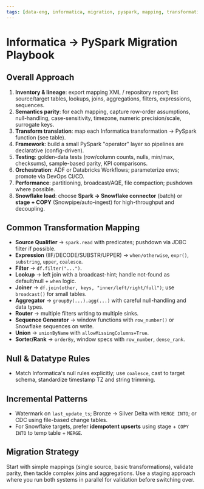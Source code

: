 ```yaml
---
tags: [data-eng, informatica, migration, pyspark, mapping, transformations, snowflake]
---
```


# Informatica → PySpark Migration Playbook

## Overall Approach
1) **Inventory & lineage**: export mapping XML / repository report; list source/target tables, lookups, joins, aggregations, filters, expressions, sequences.
2) **Semantics parity**: for each mapping, capture row-order assumptions, null-handling, case-sensitivity, timezone, numeric precision/scale, surrogate keys.
3) **Transform translation**: map each Informatica transformation → PySpark function (see table).
4) **Framework**: build a small PySpark "operator" layer so pipelines are declarative (config-driven).
5) **Testing**: golden-data tests (row/column counts, nulls, min/max, checksums), sample-based parity, KPI comparisons.
6) **Orchestration**: ADF or Databricks Workflows; parameterize envs; promote via DevOps CI/CD.
7) **Performance**: partitioning, broadcast/AQE, file compaction; pushdown where possible.
8) **Snowflake load**: choose **Spark → Snowflake connector** (batch) or **stage + COPY** (Snowpipe/auto-ingest) for high-throughput and decoupling.

## Common Transformation Mapping
- **Source Qualifier** → `spark.read` with predicates; pushdown via JDBC filter if possible.
- **Expression** (IIF/DECODE/SUBSTR/UPPER) → `when/otherwise`, `expr()`, `substring`, `upper`, `coalesce`.
- **Filter** → `df.filter("...")`.
- **Lookup** → left join with a broadcast-hint; handle not-found as default/null + `when` logic.
- **Joiner** → `df.join(other, keys, "inner/left/right/full")`; use `broadcast()` for small tables.
- **Aggregator** → `groupBy(...).agg(...)` with careful null-handling and data types.
- **Router** → multiple filters writing to multiple sinks.
- **Sequence Generator** → window functions with `row_number()` or Snowflake sequences on write.
- **Union** → `unionByName` with `allowMissingColumns=True`.
- **Sorter/Rank** → `orderBy`, window specs with `row_number`, `dense_rank`.

## Null & Datatype Rules
- Match Informatica's null rules explicitly; use `coalesce`, cast to target schema, standardize timestamp TZ and string trimming.

## Incremental Patterns
- Watermark on `last_update_ts`; Bronze → Silver Delta with `MERGE INTO`; or CDC using file-based change tables.
- For Snowflake targets, prefer **idempotent upserts** using stage + `COPY INTO` to temp table + `MERGE`.

## Migration Strategy
Start with simple mappings (single source, basic transformations), validate parity, then tackle complex joins and aggregations. Use a staging approach where you run both systems in parallel for validation before switching over.
